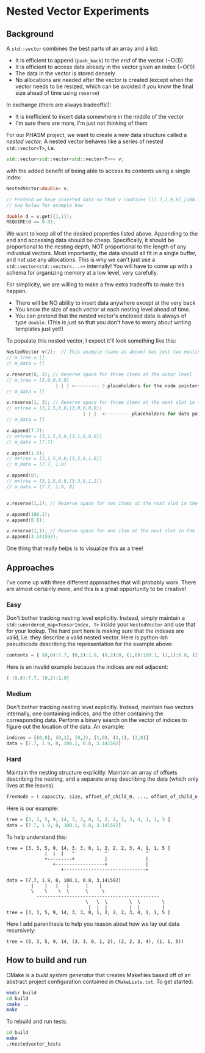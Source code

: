 


# Nested Vector Experiments

## Background

A `std::vector` combines the best parts of an array and a list:

- It is efficient to append (`push_back`) to the *end* of the vector (~O(1))
- It is efficient to access data already in the vector given an index (~O(1))
- The data in the vector is stored densely
- No allocations are needed after the vector is created (except when the vector needs to be resized, which can be avoided if you know the final size ahead of time using `reserve`)

In exchange (there are always tradeoffs!):
- It is inefficient to insert data somewhere in the middle of the vector
- I'm sure there are more, I'm just not thinking of them


For our PHASM project, we want to create a new data structure called a *nested vector*. A nested vector behaves like a series of nested `std::vector<T>`, i.e. 
```c++
std::vector<std::vector<std::vector<T>>> v;
```
with the added benefit of being able to access its contents using a single index:

```c++
NestedVector<double> v;

// Pretend we have inserted data so that v contains [[7.7,1.9,8],[100.1,0.8],[3.141592]]
// See below for example how

double d = v.get({1,1});
REQUIRE(d == 0.8);
```

We want to keep all of the desired properties listed above. Appending to the end and accessing data should be cheap. Specifically, it should be proportional to the nesting depth, NOT proportional to the length of any individual vectors.
Most importantly, the data should all fit in a single buffer, and not use any allocations. This is why we can't just use a `std::vector<std::vector<...>>` internally! You will have to come up with a schema for organizing 
memory at a low level, very carefully.

For simplicity, we are willing to make a few extra tradeoffs to make this happen.
- There will be NO ability to insert data anywhere except at the very back 
- You know the size of each vector at each nesting level ahead of time. 
- You can pretend that the nested vector's enclosed data is always of type `double`. (This is just so that you don't have to worry about writing templates just yet!)

To populate this nested vector, I expect it'll look something like this:

```c++
NestedVector v(2);  // This example (same as above) has just two nesting levels
// m_tree = []
// m_data = []

v.reserve(0, 3); // Reserve space for three items at the outer level
// m_tree = [3,0,0,0,0]
                  | | | <--------- 3 placeholders for the node pointers
// m_data = []

v.reserve(1, 3); // Reserve space for three items at the next slot in the inner level
// m+tree = [3,1,5,0,0,[3,0,0,0,0]]
                            | | |  <--------- placeholders for data pointers
// m_data = []

v.append(7.7);
// m+tree = [3,1,5,0,0,[3,1,0,0,0]]
// m_data = [7.7]

v.append(1.9);
// m+tree = [3,1,5,0,0,[3,2,0,1,0]]
// m_data = [7.7, 1.9]

v.append(8);
// m+tree = [3,1,5,0,0,[3,3,0,1,2]]
// m_data = [7.7, 1.9, 8]


v.reserve(1,2); // Reserve space for two items at the next slot in the inner level

v.append(100.1);
v.append(0.8);

v.reserve(1,1); // Reserve space for one item at the next slot in the inner level
v.append(3.141592);
```

One thing that really helps is to visualize this as a tree!


## Approaches

I've come up with three different approaches that will probably work. There are almost certainly more, and this is a great opportunity to be creative! 

### Easy
Don't bother tracking nesting level explicitly. Instead, simply maintain a `std::unordered_map<TensorIndex, T>` inside your `NestedVector` and use that for your lookup.
The hard part here is making sure that the indexes are valid, i.e. they describe a valid nested vector. Here is python-ish pseudocode describing the representation for 
the example above:
```python
contents = { (0,0):7.7, (0,1):1.9, (0,2):8, (1,0):100.1, (1,1):0.8, (2,0):3.141592 }
```
Here is an invalid example because the indices are not adjacent:
```c++ 
{ (0,0):7.7, (0,2):1.9}
```


### Medium
Don't bother tracking nesting level explicitly. Instead, maintain two vectors internally, one containing indices, and the other containing the corresponding data. Perform a binary
search on the vector of indices to figure out the location of the data. An example:

```python
indices = [(0,0), (0,1), (0,2), (1,0), (1,1), (2,0)]
data = [7.7, 1.9, 8, 100.1, 0.8, 3.141592]
```

### Hard
Maintain the nesting structure explicitly. Maintain an array of offsets describing the nesting, and a separate array describing the data (which only lives at the leaves). 

```python
TreeNode = ( capacity, size, offset_of_child_0, ..., offset_of_child_n, contents_of_child_0, ... , contents_of_child_n )
```

Here is our example:
```python
tree = [3, 3, 5, 9, 14, 3, 3, 0, 1, 2, 2, 2, 3, 4, 1, 1, 5 ]
data = [7.7, 1.9, 8, 100.1, 0.8, 3.141592]
```

To help understand this:

```
tree = [3, 3, 5, 9, 14, 3, 3, 0, 1, 2, 2, 2, 3, 4, 1, 1, 5 ]
              |  |  |   ^           ^              ^          
              +---------+           |              |          
                 +------------------+              |                           
                    +------------------------------+

data = [7.7, 1.9, 8, 100.1, 0.8, 3.141592]
         |    |   |   |      |    |
         \    \    \  \      \     \
           ---------------------------------------------                  
                             \   \  \        \  \        \
                              |  |  |        |  |        |
tree = [3, 3, 5, 9, 14, 3, 3, 0, 1, 2, 2, 2, 3, 4, 1, 1, 5 ]

```

Here I add parenthesis to help you reason about how we lay out data recursively:
```
tree = (3, 3, 5, 9, 14, (3, 3, 0, 1, 2), (2, 2, 3, 4), (1, 1, 5))
```

## How to build and run
CMake is a *build system generator* that creates Makefiles based off of an abstract project configuration contained in `CMakeLists.txt`. 
To get started: 
```bash
mkdir build
cd build
cmake ..
make 
```
To rebuild and run tests:
```bash
cd build
make
./nestedvector_tests
```








